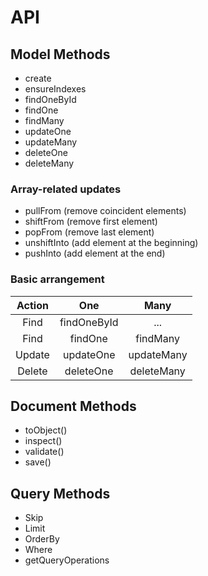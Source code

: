 # API

## Model Methods

- create
- ensureIndexes
- findOneById
- findOne
- findMany
- updateOne
- updateMany
- deleteOne
- deleteMany

### Array-related updates

- pullFrom (remove coincident elements)
- shiftFrom (remove first element)
- popFrom (remove last element)
- unshiftInto (add element at the beginning)
- pushInto (add element at the end)

### Basic arrangement

| Action      | One             | Many          |
| :---:       | :---:           | :---:         |
| Find        | findOneById     | ...           |
| Find        | findOne         | findMany      |
| Update      | updateOne       | updateMany    |
| Delete      | deleteOne       | deleteMany    |


## Document Methods

- toObject()
- inspect()
- validate()
- save()

## Query Methods

- Skip
- Limit
- OrderBy
- Where
- getQueryOperations